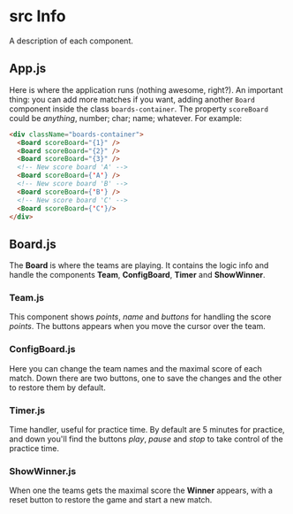 # src Info

A description of each component.

## App.js

Here is where the application runs (nothing awesome, right?). An important thing: you can add more matches if you want, adding
another `Board` component inside the class `boards-container`. The property `scoreBoard` could be _anything_, number; char;
name; whatever. For example:

```html
<div className="boards-container">
  <Board scoreBoard="{1}" />
  <Board scoreBoard="{2}" />
  <Board scoreBoard="{3}" />
  <!-- New score board 'A' -->
  <Board scoreBoard={'A'} />
  <!-- New score board 'B' -->
  <Board scoreBoard={'B'} />
  <!-- New score board 'C' -->
  <Board scoreBoard={'C'}/>
</div>
```

## Board.js

The **Board** is where the teams are playing. It contains the logic info and handle the components **Team**, **ConfigBoard**, **Timer** and **ShowWinner**.

### Team.js

This component shows _points_, _name_ and _buttons_ for handling the score _points_. The buttons appears when you move the
cursor over the team.

### ConfigBoard.js

Here you can change the team names and the maximal score of each match. Down there are two buttons, one to save the changes and the other to restore them by default.

### Timer.js

Time handler, useful for practice time. By default are 5 minutes for practice, and down you'll find the buttons _play_, _pause_ and _stop_ to take control of the practice time.

### ShowWinner.js

When one the teams gets the maximal score the **Winner** appears, with a reset button to restore the game and start a new match.
